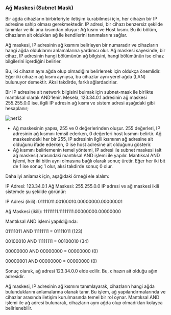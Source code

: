 ### Ağ Maskesi (Subnet Mask)

Bir ağda cihazların birbirleriyle iletişim kurabilmesi için, her cihazın bir IP adresine sahip olması gerekmektedir. IP adresi, bir cihazı benzersiz şekilde tanımlar ve iki ana kısımdan oluşur: Ağ kısmı ve Host kısmı. Bu iki bölüm, cihazların ait oldukları ağ ile kendilerini tanımalarını sağlar.

Ağ maskesi, IP adresinin ağ kısmını belirleyen bir numaradır ve cihazların hangi ağda olduklarını anlamalarına yardımcı olur. Ağ maskesi sayesinde, bir cihaz, IP adresinin hangi bölümünün ağ bilgisini, hangi bölümünün ise cihaz bilgilerini içerdiğini belirler.

Bu, iki cihazın aynı ağda olup olmadığını belirlemek için oldukça önemlidir. Eğer iki cihazın ağ kısmı aynıysa, bu cihazlar aynı yerel ağda (LAN) bulunuyor demektir. Aksi takdirde, farklı ağlardadırlar.

Bir IP adresine ait network bilgisini bulmak için subnet-mask ile birlikte mantıksal olarak AND'lenir.
Mesela, 123.34.0.1 adresinin ağ maskesi 255.255.0.0 ise, ilgili IP adresin ağ kısmı ve sistem adresi aşağıdaki gibi hesaplanır;

![net12](https://github.com/user-attachments/assets/783fec02-3f2a-49cd-bf53-7474b58879d9)

- Ağ maskesinin yapısı, 255 ve 0 değerlerinden oluşur. 255 değerleri, IP adresinin ağ kısmını temsil ederken, 0 değerleri host kısmını belirtir. Ağ maskesindeki her bir 255, IP adresinin ilgili kısmının ağ adresine ait olduğunu ifade ederken, 0 ise host adresine ait olduğunu gösterir.
- Ağ kısmını belirlemenin temel yöntemi, IP adresi ile subnet maskesi (alt ağ maskesi) arasındaki mantıksal AND işlemi ile yapılır. Mantıksal AND işlemi, her iki bitin aynı olmasına bağlı olarak sonuç üretir. Eğer her iki bit de 1 ise sonuç 1 olur, aksi takdirde sonuç 0 olur.

Daha iyi anlamak için, aşağıdaki örneği ele alalım:

IP Adresi: 123.34.0.1
Ağ Maskesi: 255.255.0.0
IP adresi ve ağ maskesi ikili sistemde şu şekilde görünür:

IP Adresi (ikili): 01111011.00100010.00000000.00000001

Ağ Maskesi (ikili): 11111111.11111111.00000000.00000000

Mantıksal AND işlemi yapıldığında:

01111011 AND 11111111 = 01111011 (123)

00100010 AND 11111111 = 00100010 (34)

00000000 AND 00000000 = 00000000 (0)

00000001 AND 00000000 = 00000000 (0)

Sonuç olarak, ağ adresi 123.34.0.0 elde edilir. Bu, cihazın ait olduğu ağın adresidir.

Ağ maskesi, IP adresinin ağ kısmını tanımlayarak, cihazların hangi ağda bulunduklarını anlamalarına olanak tanır. Bu işlem, ağ yapılandırmalarında ve cihazlar arasında iletişim kurulmasında temel bir rol oynar. Mantıksal AND işlemi ile ağ adresi bulunarak, cihazların aynı ağda olup olmadıkları kolayca belirlenebilir.

